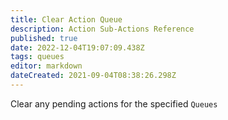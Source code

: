 ```yaml
---
title: Clear Action Queue
description: Action Sub-Actions Reference
published: true
date: 2022-12-04T19:07:09.438Z
tags: queues
editor: markdown
dateCreated: 2021-09-04T08:38:26.298Z
---
```


Clear any pending actions for the specified `Queues`